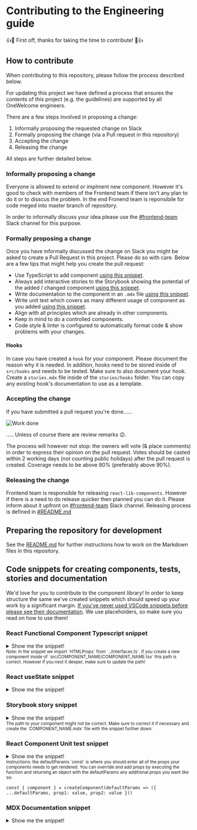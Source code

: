 # Contributing to the Engineering guide

:+1::tada: First off, thanks for taking the time to contribute! :tada::+1:

## How to contribute

When contributing to this repository, please follow the process described below.

For updating this project we have defined a process that ensures the contents of this project (e.g. the guidelines) are supported by all OneWelcome engineers.

There are a few steps involved in proposing a change:

1. Informally proposing the requested change on Slack
2. Formally proposing the change (via a Pull request in this repository)
3. Accepting the change
4. Releasing the change

All steps are further detailed below.

### Informally proposing a change

Everyone is allowed to extend or implment new component. However it's good to check with members of the Frontend team if there isn't any plan to do it or to disscus the problem. In the end Fronend team is reponsibile for code meged into master branch of repository.

In order to informally discuss your idea please use the [#frontend-team](https://onewelcome.slack.com/app_redirect?channel=C02U7C0JBKJ) Slack channel for this purpose.

### Formally proposing a change

Once you have informally discussed the change on Slack you might be asked to create a Pull Request in this project. Please do so with care. Below are a few tips that might help you create the pull request:

- Use TypeScript to add component [using this snippet](#react-functional-component-typescript-snippet).
- Always add interactive stories to the Storybook showing the potential of the added / changed component [using this snippet](#storybook-story-snippet).
- Write documentation to the component in an `.mdx` file [using this snippet](#mdx-documentation-snippet).
- Write unit test which covers as many different usage of component as you added [using this snippet](#react-component-unit-test-snippet).
- Align with all principles which are already in other components.
- Keep in mind to do a controlled components.
- Code style & linter is configured to automatically format code & show problems with your changes.

#### Hooks
In case you have created a `hook` for your component. Please document the reason why it is needed. In addition, hooks need to be stored inside of `src/hooks` and needs to be tested. Make sure to also document your hook. Create a `stories.mdx` file inside of the `stories/hooks` folder. You can copy any existing hook's documentation to use as a template.
### Accepting the change

If you have submitted a pull request you're done......

![Work done](https://media.giphy.com/media/26u4lOMA8JKSnL9Uk/giphy.gif)

..... Unless of course there are review remarks :wink:.

The process will however not stop: the owners will vote (& place comments) in order to express their opinion on the pull request. Votes should be casted within 2 working days (not counting public holidays) after the pull request is created. Coverage needs to be above 80% (preferably above 90%).

### Releasing the change

Frontend team is responsible for releasing `react-lib-components`. However if there is a need to do release quicker then planned you can do it. Please inform about it upfront on [#frontend-team](https://onewelcome.slack.com/app_redirect?channel=C02U7C0JBKJ) Slack channel.
Releasing process is defined in [#README.md](README.md#release)

## Preparing the repository for development

See the [README.md](README.md) for further instructions how to work on the Markdown files in this repository.

## Code snippets for creating components, tests, stories and documentation

We'd love for you to contribute to the component library! In order to keep structure the same we've created snippets which should speed up your work by a significant margin. [If you've never used VSCode snippets before please see their documentation](https://code.visualstudio.com/docs/editor/userdefinedsnippets). We use placeholders, so make sure you read on how to use them!

### React Functional Component Typescript snippet

<details>
  <summary>Show me the snippet!</summary>
  <pre>
  <code>
"React Functional Component Typescript Component Library": {
  "prefix": "refcts",
  "body": [
      "import React, { ReactNode } from 'react';",
      "import { HTMLProps } from '../interfaces'",
      "",
      "export interface Props extends HTMLProps&lt;HTMLDivElement> {",
      "\tchildren?: ReactNode;",
      "\t\t",
      "\t}",
      "",
      "export const ${1:ComponentName} = ({children}: Props) => {",
      "",
      "\treturn (",
      "\t\t<${3:div}>{children}</${3:div}>",
      "\t)",
      "}"
  ],
  "description": "Insert react functional component for TypeScript"
},</code></pre>
</details>

<sub>
Note: in the snippet we import `HTMLProps` from `../interfaces.ts`. If you create a new component inside of `src/COMPONENT_NAME/COMPONENT_NAME.tsx` this path is correct. However if you nest it deeper, make sure to update the path!
</sub>

### React useState snippet

<details>
  <summary>Show me the snippet!</summary>
  <pre>
  <code>
"React Use State Snippet": {
  "prefix": "reus",
  "body": [
      "const [${1:stateName}, set${1/(.)/${1:/capitalize}/}] = useState(${2:initial value})"
  ],
  "description": "Insert react functional component for TypeScript"
},</code></pre>
</details>

### Storybook story snippet

<details>
  <summary>Show me the snippet!</summary>
  <pre>
  <code>
"Storybook story": {
  "prefix": "sbstory",
  "body": [
    "import React from 'react';",
    "import { Meta, Story } from '@storybook/react';",
    "import { ${1:componentName}, Props } from '../../src/${1:componentName}/${1:componentName}';",
    "import ${1:componentName}Documentation from './${1:componentName}.mdx';",
    "",
    "const meta: Meta = {",
    "\ttitle: '${1:componentName}',",
    "\tcomponent: ${1:componentName},",
    "parameters: {",
    "\tdocs: {",
    "\t\tpage: ${1:componentName}Documentation",
    "\t}",
    "}",
    "};",
    "",
    "export default meta;",
    "",
    "const Template: Story&lt;Props> = (args) => (",
    "\t<${1:componentName} {...args}>${2:content}</${1:componentName}>",
    ");",
    "",
    "export const ${1:componentName}El = Template.bind({});",
    "",
    "${1:componentName}El.args = {",
    "\t",
    "};"
  ],
  "description": "Insert test boilerplate."
},</code></pre>
</details>

<sub>
The path to your component might not be correct. Make sure to correct it if necessary and create the `COMPONENT_NAME.mdx` file with the snippet further down.
</sub>

### React Component Unit test snippet

<details>
  <summary>Show me the snippet!</summary>
  <pre>
  <code>
"React test with Jest & React Testing Library": {
  "prefix": "reacttest",
  "body": [
    "import React from 'react';",
    "import { ${1:component}, Props } from './${1:component}';",
    "import { render } from '@testing-library/react';",
    "",
    "const defaultParams: Props = {",
    "",
    "}",
    "",
    "const create${1:component} = (params?: (defaultParams: Props) => Props) => {",
    "\tlet parameters: Props = defaultParams;",
    "\tif(params) {",
    "\t\tparameters = params(defaultParams)",
    "\t}",
    "\tconst queries = render(<${1:component} {...parameters} data-testid='${1/(.)(.*)/${1:/downcase}$2/}'>${1/(.)(.*)/${1:/downcase}$2/} content</${1:component}>);",
    "\tconst ${1/(.)(.*)/${1:/downcase}$2/} = queries.getByTestId('${1/(.)(.*)/${1:/downcase}$2/}');",
    "",
    "return {",
    "\t...queries,",
    "\t${1/(.)(.*)/${1:/downcase}$2/}",
    "\t}",
    "}",
    "",
    "describe('${1:component} should render', () => {",
    "\tit('renders without crashing', () => {",
    "\tconst { ${1/(.)(.*)/${1:/downcase}$2/} } = create${1:component}()",
    "",
    "\t\texpect(${1/(.)(.*)/${1:/downcase}$2/}).toBeDefined();",
    "\t});",
    "});"
  ],
  "description": "Insert test boilerplate."
},</code></pre>
</details>

<sub>
Instructions: the defaultParams `const` is where you should enter all of the props your components needs to get rendered. You can override and add props by executing the function and returning an object with the defaultParams any additional props you want like so:  
</sub>  

```
const { component } = createComponent(defaultParams => ({ ...defaultParams, prop1: value, prop2: value }))
```

### MDX Documentation snippet

<details>
  <summary>Show me the snippet!</summary>
  <pre>
  <code>
"MDX snippet to make quick documentation": {
  "prefix": "sbmdx",
  "body": [
    "import { Story, Canvas, Title, Subtitle, ArgsTable, PRIMARY_STORY } from '@storybook/addon-docs';",
    "",
    "&lt;Title />",
    "&lt;Subtitle />",
    "",
    "${1:Description of the component}",
    "",
    "# Examples",
    "",
    "${2:Any examples of the component you've created}",
    "",
    "# Props",
    "",
    "&lt;ArgsTable story={PRIMARY_STORY} />"
  ],
  "description": "Insert test boilerplate."
},</code></pre>
</details>